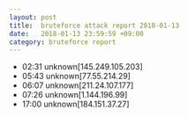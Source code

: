 ```yaml
---
layout: post
title:  bruteforce attack report 2018-01-13
date:   2018-01-13 23:59:59 +09:00
category: bruteforce report
---
```


* 02:31 unknown[145.249.105.203]
* 05:43 unknown[77.55.214.29]
* 06:07 unknown[211.24.107.177]
* 07:26 unknown[1.144.196.99]
* 17:00 unknown[184.151.37.27]
